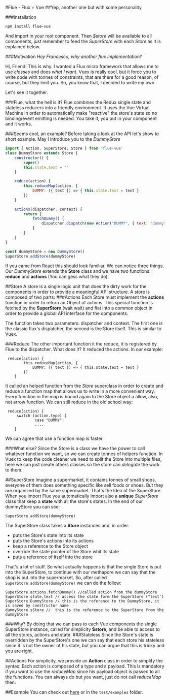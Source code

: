 #Flue - Flux + Vue
##Yep, another one but with some personality

###Installation

```
npm install flue-vue
```
And import in your root component. Then *$store* will be available to all components, just remember to feed the *SuperStore* with each *Store* as it is explained below.

###Motivation
*Hey Francesco, why another flux implementation?*

Hi, Friend! This is why. I wanted a Flux micro framework that allows me to use *classes* and does *what I want*. Vuex is really cool, but it force you to write code with tonnes of constraints, that are there for a good reason, of course, but they limit you. So, you know that, I decided to write my own. 

Let's see it together.

###Flue, what the hell is it?
Flue combines the Redux single state and stateless reducers into a friendly environment. It uses the Vue Virtual Machine in order to automatically make "reactive" the store's state so no binding/event emitting is needed. You take it, you put in your component and it works.

###Seems cool, an example?
Before taking a look at the API let's show to short example. May I introduce you to the *DummyStore*

```javascript
import { Action, SuperStore, Store } from 'flue-vue'
class DummyStore extends Store {
    constructor() {
        super()
        this.state.text = ""
    }

    reduce(action) {
        this.reduceMap(action, {
            DUMMY: ({ text }) => { this.state.text = text }
        })
    }

    actions(dispatcher, context) {
        return {
            fetchDummy() {
                dispatcher.dispatch(new Action("DUMMY", { text: "dummy" }))
            }
        }
    }
}

const dummyStore = new DummyStore()
SuperStore.addStore(dummyStore)
```

If you came from React this should look familiar. We can notice three things. Our *DummyStore* extends the **Store** class and we have two functions: **reduce** and **actions** (You can gess what they do).

##Store
A store is a single logic unit that does the dirty work for the components in order to provide a meaningful API structure. A store is composed of two parts:
###Actions
Each Store must implement the **actions** function in order to return an Object of actions. This special function is fetched by the **SuperStore** (wait wait) and flat into a common object in order to provide a global API interface for the components. 

The function takes two parameters: dispatcher and context. The first one is the classic flux's dispatcher, the second is the Store itself. This is similar to Vuex.

###Reduce
The other important function it the reduce, it is registered by Flue to the dispatcher. What does it? It reduced the actions. In our example:

```
 reduce(action) {
        this.reduceMap(action, {
            DUMMY: ({ text }) => { this.state.text = text }
        })
    }
```
It called an helped function from the *Store* superclass in order to create and reduce a function map that allows us to write in a more convenient way. Every function in the map is bound again to the Store object a allow, also, not arrow function. We can still reduce in the old school way:

```
 reduce(action) {
     switch (action.type) {
             case "DUMMY":
             ....
    }
```

We can agree that use a function map is faster.

###What else?
Since the Store is a class we have the power to call whatever function we want, so we can create tonnes of helpers function. In Vuex to keep the code cleaner we need to split the Store into multiple files, here we can just create others classes so the store can *delegate* the work to them. 

##SuperStore
Imagine a supermarket, it contains tonnes of small shops, everyone of them does something specific like sell foods or shoes. But they are organized by the same supermarket. That's the Idea of the SuperStore. When you import Flue you automatically import also a **unique** *SuperStore* class that keep a **state** with all the store's states. In the end of our dummyStore you can see:

```
SuperStore.addStore(dummyStore)
```
The SuperStore class takes a **Store** instances and, in order:

* puts the Store's state into its state
* puts the Store's actions into its actions
* keep a reference to the Store object 
* override the state pointer of the Store whit its state
* puts a reference of itself into the store

That's a lot of stuff. So what actually happens is that the single Store is put into the SuperStore, to continue with our methapore we can say that the shop is put into the supermarket. So, after called ```SuperStore.addStore(dummyStore)``` we can do the follow:

```
SuperStore.actions.fetchDummy() //called action from the dummyStore
SuperStore.state.text // access the state form the SuperStore ("text')
SuperStore.DummyStore // this is the reference to the DummyStore, it is saved by constructor name
dummyStore.sStore //  this is the reference to the SuperStore from the dummyStore
```
###Why?
By doing that we can pass to each Vue components the single SuperStore instance, called for simplicity **$store**, and be able to access to all the stores, actions and state.
###Stateless
Since the Store's state is overridden by the SuperStore's one we can say that each store his stateless since it is not the owner of his state, but you can argue that this is tricky and you are right.

##Actions
For simplicity, we provide an **Action** class in order to simplify the syntax. Each action is composed of a type and a payload. This is mandatory if you want to use the *reduceMap* since his payload object is passed to all the functions. You can always do but you want, just do not call *reduceMap* then.

##Example
You can check out [here](https://github.com/FrancescoSaverioZuppichini/flueVueExample) or in the ```test/examples``` folder.
